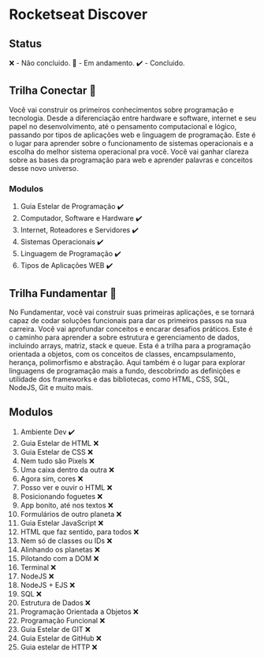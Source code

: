 # Rocketseat Discover

## Status

❌ - Não concluido.
🚧 - Em andamento.
✔️ - Concluido.
## Trilha Conectar 🚀

Você vai construir os primeiros conhecimentos sobre programação e tecnologia. Desde a diferenciação entre hardware e software, internet e seu papel no desenvolvimento, até o pensamento computacional e lógico, passando por tipos de aplicações web e linguagem de programação. Este é o lugar para aprender sobre o funcionamento de sistemas operacionais e a escolha do melhor sistema operacional pra você. Você vai ganhar clareza sobre as bases da programação para web e aprender palavras e conceitos desse novo universo.

### Modulos 

1. Guia Estelar de Programação ✔️
2. Computador, Software e Hardware ✔️
3. Internet, Roteadores e Servidores ✔️
4. Sistemas Operacionais ✔️
5. Linguagem de Programação ✔️
6. Tipos de Aplicações WEB ✔️

## Trilha Fundamentar 🚀

No Fundamentar, você vai construir suas primeiras aplicações, e se tornará capaz de codar soluções funcionais para dar os primeiros passos na sua carreira. Você vai aprofundar conceitos e encarar desafios práticos. Este é o caminho para aprender a sobre estrutura e gerenciamento de dados, incluindo arrays, matriz, stack e queue. Esta é a trilha para a programação orientada a objetos, com os conceitos de classes, encampsulamento, herança, polimorfismo e abstração. Aqui também é o lugar para explorar linguagens de programação mais a fundo, descobrindo as definições e utilidade dos frameworks e das bibliotecas, como HTML, CSS, SQL, NodeJS, Git e muito mais.

## Modulos

1. Ambiente Dev ✔️
2. Guia Estelar de HTML ❌
3. Guia Estelar de CSS ❌
4. Nem tudo são Pixels ❌
5. Uma caixa dentro da outra ❌
6. Agora sim, cores ❌
7. Posso ver e ouvir o HTML ❌
8. Posicionando foguetes ❌
9. App bonito, até nos textos ❌
10. Formulários de outro planeta ❌
11. Guia Estelar JavaScript ❌
12. HTML que faz sentido, para todos ❌
13. Nem só de classes ou IDs ❌
14. Alinhando os planetas ❌
15. Pilotando com a DOM ❌
16. Terminal ❌
17. NodeJS ❌
18. NodeJS + EJS ❌
19. SQL ❌
20. Estrutura de Dados ❌
21. Programação Orientada a Objetos ❌
22. Programação Funcional ❌
23. Guia Estelar de GIT ❌
24. Guia Estelar de GitHub ❌
25. Guia estelar de HTTP ❌
